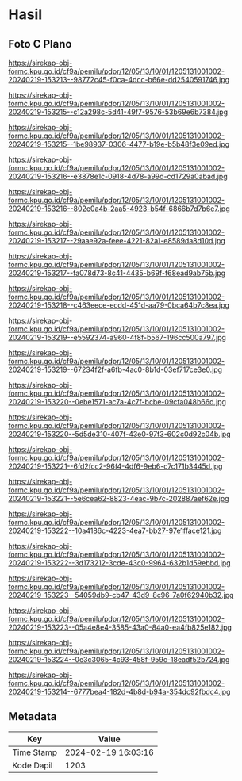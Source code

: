 # Hasil

## Foto C Plano

https://sirekap-obj-formc.kpu.go.id/cf9a/pemilu/pdpr/12/05/13/10/01/1205131001002-20240219-153213--98772c45-f0ca-4dcc-b66e-dd2540591746.jpg

https://sirekap-obj-formc.kpu.go.id/cf9a/pemilu/pdpr/12/05/13/10/01/1205131001002-20240219-153215--c12a298c-5d41-49f7-9576-53b69e6b7384.jpg

https://sirekap-obj-formc.kpu.go.id/cf9a/pemilu/pdpr/12/05/13/10/01/1205131001002-20240219-153215--1be98937-0306-4477-b19e-b5b48f3e09ed.jpg

https://sirekap-obj-formc.kpu.go.id/cf9a/pemilu/pdpr/12/05/13/10/01/1205131001002-20240219-153216--e3878e1c-0918-4d78-a99d-cd1729a0abad.jpg

https://sirekap-obj-formc.kpu.go.id/cf9a/pemilu/pdpr/12/05/13/10/01/1205131001002-20240219-153216--802e0a4b-2aa5-4923-b54f-6866b7d7b6e7.jpg

https://sirekap-obj-formc.kpu.go.id/cf9a/pemilu/pdpr/12/05/13/10/01/1205131001002-20240219-153217--29aae92a-feee-4221-82a1-e8589da8d10d.jpg

https://sirekap-obj-formc.kpu.go.id/cf9a/pemilu/pdpr/12/05/13/10/01/1205131001002-20240219-153217--fa078d73-8c41-4435-b69f-f68ead9ab75b.jpg

https://sirekap-obj-formc.kpu.go.id/cf9a/pemilu/pdpr/12/05/13/10/01/1205131001002-20240219-153218--c463eece-ecdd-451d-aa79-0bca64b7c8ea.jpg

https://sirekap-obj-formc.kpu.go.id/cf9a/pemilu/pdpr/12/05/13/10/01/1205131001002-20240219-153219--e5592374-a960-4f8f-b567-196cc500a797.jpg

https://sirekap-obj-formc.kpu.go.id/cf9a/pemilu/pdpr/12/05/13/10/01/1205131001002-20240219-153219--67234f2f-a6fb-4ac0-8b1d-03ef717ce3e0.jpg

https://sirekap-obj-formc.kpu.go.id/cf9a/pemilu/pdpr/12/05/13/10/01/1205131001002-20240219-153220--0ebe1571-ac7a-4c7f-bcbe-09cfa048b66d.jpg

https://sirekap-obj-formc.kpu.go.id/cf9a/pemilu/pdpr/12/05/13/10/01/1205131001002-20240219-153220--5d5de310-407f-43e0-97f3-602c0d92c04b.jpg

https://sirekap-obj-formc.kpu.go.id/cf9a/pemilu/pdpr/12/05/13/10/01/1205131001002-20240219-153221--6fd2fcc2-96f4-4df6-9eb6-c7c171b3445d.jpg

https://sirekap-obj-formc.kpu.go.id/cf9a/pemilu/pdpr/12/05/13/10/01/1205131001002-20240219-153221--5e6cea62-8823-4eac-9b7c-202887aef62e.jpg

https://sirekap-obj-formc.kpu.go.id/cf9a/pemilu/pdpr/12/05/13/10/01/1205131001002-20240219-153222--10a4186c-4223-4ea7-bb27-97e1fface121.jpg

https://sirekap-obj-formc.kpu.go.id/cf9a/pemilu/pdpr/12/05/13/10/01/1205131001002-20240219-153222--3d173212-3cde-43c0-9964-632b1d59ebbd.jpg

https://sirekap-obj-formc.kpu.go.id/cf9a/pemilu/pdpr/12/05/13/10/01/1205131001002-20240219-153223--54059db9-cb47-43d9-8c96-7a0f62940b32.jpg

https://sirekap-obj-formc.kpu.go.id/cf9a/pemilu/pdpr/12/05/13/10/01/1205131001002-20240219-153223--05a4e8e4-3585-43a0-84a0-ea4fb825e182.jpg

https://sirekap-obj-formc.kpu.go.id/cf9a/pemilu/pdpr/12/05/13/10/01/1205131001002-20240219-153224--0e3c3065-4c93-458f-959c-18eadf52b724.jpg

https://sirekap-obj-formc.kpu.go.id/cf9a/pemilu/pdpr/12/05/13/10/01/1205131001002-20240219-153214--6777bea4-182d-4b8d-b94a-354dc92fbdc4.jpg


## Metadata

| Key        | Value               |
| ---------- | ------------------- |
| Time Stamp | 2024-02-19 16:03:16 |
| Kode Dapil | 1203                |



